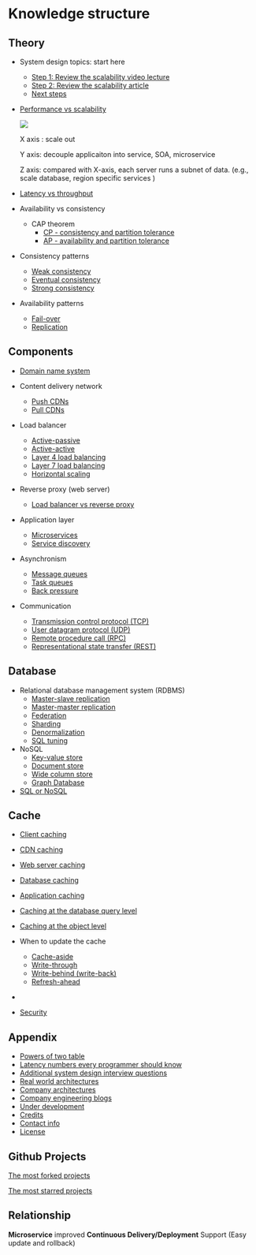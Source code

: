 # Knowledge structure

## Theory

- System design topics: start here
  - [Step 1: Review the scalability video lecture](https://github.com/donnemartin/system-design-primer#step-1-review-the-scalability-video-lecture)
  - [Step 2: Review the scalability article](https://github.com/donnemartin/system-design-primer#step-2-review-the-scalability-article)
  - [Next steps](https://github.com/donnemartin/system-design-primer#next-steps)

- [Performance vs scalability](https://github.com/donnemartin/system-design-primer#performance-vs-scalability)

  ![](http://microservices.io/i/DecomposingApplications.021.jpg)

  X axis : scale out

  Y axis: decouple applicaiton into service, SOA, microservice

  Z axis: compared with X-axis, each server runs a subnet of data. (e.g., scale database, region specific services )

- [Latency vs throughput](https://github.com/donnemartin/system-design-primer#latency-vs-throughput)

- Availability vs consistency
  - CAP theorem
    - [CP - consistency and partition tolerance](https://github.com/donnemartin/system-design-primer#cp---consistency-and-partition-tolerance)
    - [AP - availability and partition tolerance](https://github.com/donnemartin/system-design-primer#ap---availability-and-partition-tolerance)

- Consistency patterns
  - [Weak consistency](https://github.com/donnemartin/system-design-primer#weak-consistency)
  - [Eventual consistency](https://github.com/donnemartin/system-design-primer#eventual-consistency)
  - [Strong consistency](https://github.com/donnemartin/system-design-primer#strong-consistency)

- Availability patterns
  - [Fail-over](https://github.com/donnemartin/system-design-primer#fail-over)
  - [Replication](https://github.com/donnemartin/system-design-primer#replication)

## Components

- [Domain name system](https://github.com/donnemartin/system-design-primer#domain-name-system)
- Content delivery network
  - [Push CDNs](https://github.com/donnemartin/system-design-primer#push-cdns)
  - [Pull CDNs](https://github.com/donnemartin/system-design-primer#pull-cdns)
- Load balancer
  - [Active-passive](https://github.com/donnemartin/system-design-primer#active-passive)
  - [Active-active](https://github.com/donnemartin/system-design-primer#active-active)
  - [Layer 4 load balancing](https://github.com/donnemartin/system-design-primer#layer-4-load-balancing)
  - [Layer 7 load balancing](https://github.com/donnemartin/system-design-primer#layer-7-load-balancing)
  - [Horizontal scaling](https://github.com/donnemartin/system-design-primer#horizontal-scaling)
- Reverse proxy (web server)
  - [Load balancer vs reverse proxy](https://github.com/donnemartin/system-design-primer#load-balancer-vs-reverse-proxy)
- Application layer
  - [Microservices](https://github.com/donnemartin/system-design-primer#microservices)
  - [Service discovery](https://github.com/donnemartin/system-design-primer#service-discovery)

- Asynchronism
  - [Message queues](https://github.com/donnemartin/system-design-primer#message-queues)
  - [Task queues](https://github.com/donnemartin/system-design-primer#task-queues)
  - [Back pressure](https://github.com/donnemartin/system-design-primer#back-pressure)
- Communication
  - [Transmission control protocol (TCP)](https://github.com/donnemartin/system-design-primer#transmission-control-protocol-tcp)
  - [User datagram protocol (UDP)](https://github.com/donnemartin/system-design-primer#user-datagram-protocol-udp)
  - [Remote procedure call (RPC)](https://github.com/donnemartin/system-design-primer#remote-procedure-call-rpc)
  - [Representational state transfer (REST)](https://github.com/donnemartin/system-design-primer#representational-state-transfer-rest)

## Database

- Relational database management system (RDBMS)
  - [Master-slave replication](https://github.com/donnemartin/system-design-primer#master-slave-replication)
  - [Master-master replication](https://github.com/donnemartin/system-design-primer#master-master-replication)
  - [Federation](https://github.com/donnemartin/system-design-primer#federation)
  - [Sharding](https://github.com/donnemartin/system-design-primer#sharding)
  - [Denormalization](https://github.com/donnemartin/system-design-primer#denormalization)
  - [SQL tuning](https://github.com/donnemartin/system-design-primer#sql-tuning)
- NoSQL
  - [Key-value store](https://github.com/donnemartin/system-design-primer#key-value-store)
  - [Document store](https://github.com/donnemartin/system-design-primer#document-store)
  - [Wide column store](https://github.com/donnemartin/system-design-primer#wide-column-store)
  - [Graph Database](https://github.com/donnemartin/system-design-primer#graph-database)
- [SQL or NoSQL](https://github.com/donnemartin/system-design-primer#sql-or-nosql)

## Cache

- [Client caching](https://github.com/donnemartin/system-design-primer#client-caching)
- [CDN caching](https://github.com/donnemartin/system-design-primer#cdn-caching)
- [Web server caching](https://github.com/donnemartin/system-design-primer#web-server-caching)
- [Database caching](https://github.com/donnemartin/system-design-primer#database-caching)
- [Application caching](https://github.com/donnemartin/system-design-primer#application-caching)
- [Caching at the database query level](https://github.com/donnemartin/system-design-primer#caching-at-the-database-query-level)
- [Caching at the object level](https://github.com/donnemartin/system-design-primer#caching-at-the-object-level)
- When to update the cache
  - [Cache-aside](https://github.com/donnemartin/system-design-primer#cache-aside)
  - [Write-through](https://github.com/donnemartin/system-design-primer#write-through)
  - [Write-behind (write-back)](https://github.com/donnemartin/system-design-primer#write-behind-write-back)
  - [Refresh-ahead](https://github.com/donnemartin/system-design-primer#refresh-ahead)


- ​
- [Security](https://github.com/donnemartin/system-design-primer#security)



## Appendix

- [Powers of two table](https://github.com/donnemartin/system-design-primer#powers-of-two-table)
- [Latency numbers every programmer should know](https://github.com/donnemartin/system-design-primer#latency-numbers-every-programmer-should-know)
- [Additional system design interview questions](https://github.com/donnemartin/system-design-primer#additional-system-design-interview-questions)
- [Real world architectures](https://github.com/donnemartin/system-design-primer#real-world-architectures)
- [Company architectures](https://github.com/donnemartin/system-design-primer#company-architectures)
- [Company engineering blogs](https://github.com/donnemartin/system-design-primer#company-engineering-blogs)
- [Under development](https://github.com/donnemartin/system-design-primer#under-development)
- [Credits](https://github.com/donnemartin/system-design-primer#credits)
- [Contact info](https://github.com/donnemartin/system-design-primer#contact-info)
- [License](https://github.com/donnemartin/system-design-primer#license)



## Github Projects

[The most forked projects](https://github.com/search?o=desc&q=stars:%3E1&s=forks&type=Repositories)

[The most starred projects](https://github.com/search?q=stars:%3E1&s=stars&type=Repositories)



## Relationship

**Microservice** improved **Continuous Delivery/Deployment** Support (Easy update and rollback)

